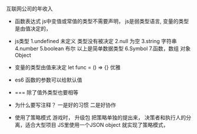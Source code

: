 互联网公司的年收入

- 函数表达式
    js中变值或常值的类型不需要声明，
    js是弱类型语言, 变量的类型是由值决定的，
- js类型
    1.undefined 未定义 类型没有被决定
    2.null 为空 
    3.string 字符串
    4.number 
    5.boolean 布尔
    以上是简单数据类型
    6.Symbol 
    7.函数，数组  对象  Object
- 变量的类型由值来决定
    let func = () => {} 优雅

- es6 函数的参数可以给默认值
- === 除了值外类型也要相等
- 为什么要写注释？ 一是好的习惯 二是好协作
- 使用了策略模式
    游戏时， 升级包 把策略单独的提出来，
    决策者和执行人的分离，适合大型项目
    JS里使用一个JSON object 就实现了策略模式，

